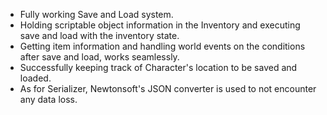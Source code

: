 - Fully working Save and Load system.
- Holding scriptable object information in the Inventory and executing save and load with the inventory state.
- Getting item information and handling world events on the conditions after save and load, works seamlessly.
- Successfully keeping track of Character's location to be saved and loaded.
- As for Serializer, Newtonsoft's JSON converter is used to not encounter any data loss.
